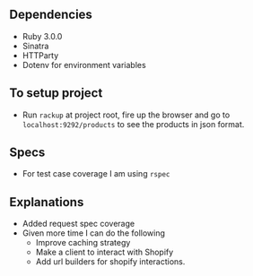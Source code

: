 ## Dependencies
- Ruby 3.0.0
- Sinatra
- HTTParty
- Dotenv for environment variables
  ​
## To setup project
- Run `rackup` at project root, fire up the browser and go to `localhost:9292/products` to see the products in json format.
  ​

## Specs
- For test case coverage I am using `rspec`
  ​​
​
## Explanations
- Added request spec coverage
- Given more time I can do the following
  - Improve caching strategy
  - Make a client to interact with Shopify
  - Add url builders for shopify interactions.
